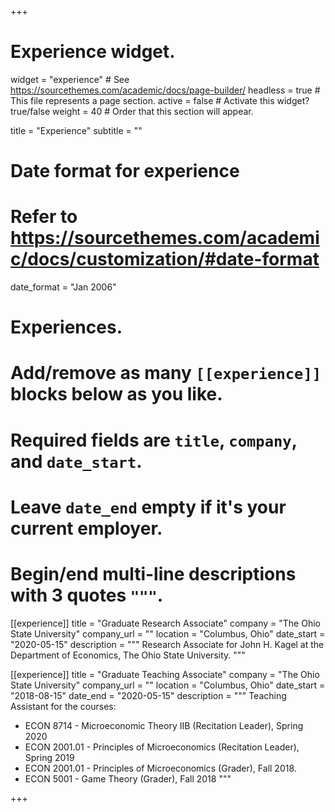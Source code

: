 +++
# Experience widget.
widget = "experience"  # See https://sourcethemes.com/academic/docs/page-builder/
headless = true  # This file represents a page section.
active = false  # Activate this widget? true/false
weight = 40  # Order that this section will appear.

title = "Experience"
subtitle = ""

# Date format for experience
#   Refer to https://sourcethemes.com/academic/docs/customization/#date-format
date_format = "Jan 2006"

# Experiences.
#   Add/remove as many `[[experience]]` blocks below as you like.
#   Required fields are `title`, `company`, and `date_start`.
#   Leave `date_end` empty if it's your current employer.
#   Begin/end multi-line descriptions with 3 quotes `"""`.
[[experience]]
  title = "Graduate Research Associate"
  company = "The Ohio State University"
  company_url = ""
  location = "Columbus, Ohio"
  date_start = "2020-05-15"
  description = """
  Research Associate for John H. Kagel at the Department of Economics, The Ohio State University.
  """

[[experience]]
  title = "Graduate Teaching Associate"
  company = "The Ohio State University"
  company_url = ""
  location = "Columbus, Ohio"
  date_start = "2018-08-15"
  date_end = "2020-05-15"
  description = """
  Teaching Assistant for the courses:
  
  * ECON 8714 - Microeconomic Theory IIB (Recitation Leader), Spring 2020
  * ECON 2001.01 - Principles of Microeconomics (Recitation Leader), Spring 2019
  * ECON 2001.01 - Principles of Microeconomics (Grader), Fall 2018.
  * ECON 5001 - Game Theory (Grader), Fall 2018
  """

+++
